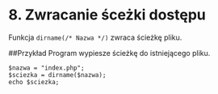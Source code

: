# 8. Zwracanie śceżki dostępu

Funkcja `dirname(/* Nazwa */)` zwraca ścieżkę pliku.

##Przykład
Program wypiesze ścieżkę do istniejącego pliku.

	$nazwa = "index.php";
	$sciezka = dirname($nazwa);
	echo $sciezka;
